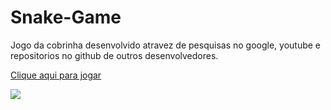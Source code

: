 # Snake-Game
<p> Jogo da cobrinha desenvolvido atravez de pesquisas no google, youtube e repositorios no github de outros desenvolvedores.</p>

<a href="https://kaiki-oliveira.github.io/Snake-Game/" target="_blank">Clique aqui para jogar</a>

<img src="img/" >
